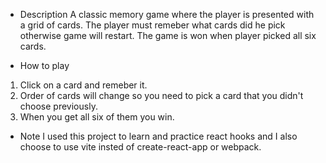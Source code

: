 * Description
A classic memory game where the player is presented with a grid of cards.
The player must remeber what cards did he pick otherwise game will restart. The game is won when player picked all six cards.

* How to play
1. Click on a card and remeber it.
2. Order of cards will change so you need to pick a card that you didn't choose previously.
3. When you get all six of them you win.

* Note 
I used this project to learn and practice react hooks and I also choose to use vite insted of create-react-app or webpack.
